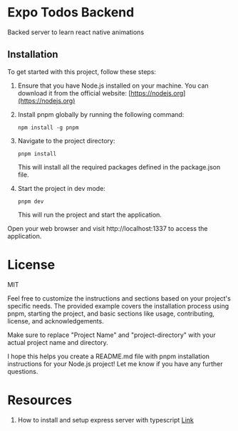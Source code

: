 # Expo Todos Backend

Backed server to learn react native animations

## Installation

To get started with this project, follow these steps:

1. Ensure that you have Node.js installed on your machine. You can download it from the official website: [https://nodejs.org](https://nodejs.org)

2. Install pnpm globally by running the following command:

   ```shell
   npm install -g pnpm

   ```

3. Navigate to the project directory:

   ```shell
   pnpm install

   ```

   This will install all the required packages defined in the package.json file.

4. Start the project in dev mode:

   ```shell
   pnpm dev

   ```

   This will run the project and start the application.

Open your web browser and visit http://localhost:1337 to access the application.

# License

MIT

Feel free to customize the instructions and sections based on your project's specific needs. The provided example covers the installation process using pnpm, starting the project, and basic sections like usage, contributing, license, and acknowledgements.

Make sure to replace "Project Name" and "project-directory" with your actual project name and directory.

I hope this helps you create a README.md file with pnpm installation instructions for your Node.js project! Let me know if you have any further questions.

# Resources

1. How to install and setup express server with typescript [Link](https://blog.logrocket.com/how-to-set-up-node-typescript-express/)
